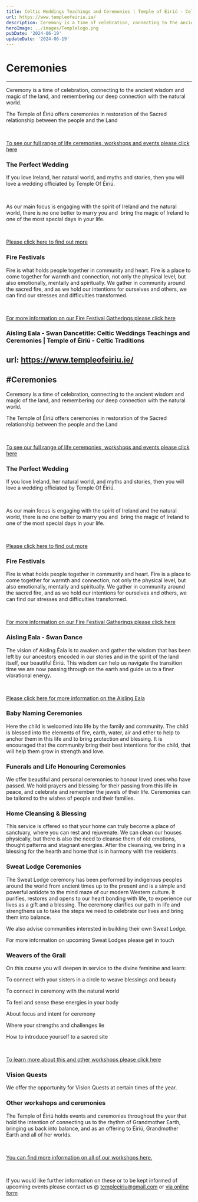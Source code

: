 ```yaml
---
title: Celtic Weddings Teachings and Ceremonies | Temple of Éiriú - Celtic Traditions
url: https://www.templeofeiriu.ie/
description: Ceremony is a time of celebration, connecting to the ancient wisdom and magic of the land, and remembering our deep connection with the natural world.
heroImage: ../images/Templelogo.png
pubDate: '2024-06-19'
updateDate: '2024-06-19'
---
```


# Ceremonies
----------

Ceremony is a time of celebration, connecting to the ancient wisdom and magic of the land, and remembering our deep connection with the natural world.

The Temple of Éiriú offers ceremonies in restoration of the Sacred relationship between the people and the Land

​

[To see our full range of life ceremonies, workshops and events please click here](https://www.templeofeiriu.ie/life-ceremonies)

### The Perfect Wedding

If you love Ireland, her natural world, and myths and stories, then you will love a wedding officiated by Temple Of Éiriú.

​

As our main focus is engaging with the spirit of Ireland and the natural world, there is no one better to marry you and  bring the magic of Ireland to one of the most special days in your life.

​

[Please click here to find out more](https://www.templeofeiriu.ie/weddings-1)

### Fire Festivals

Fire is what holds people together in community and heart. Fire is a place to come together for warmth and connection, not only the physical level, but also emotionally, mentally and spiritually. We gather in community around the sacred fire, and as we hold our intentions for ourselves and others, we can find our stresses and difficulties transformed.

​

[For more information on our Fire Festival Gatherings please click here](https://www.templeofeiriu.ie/fire-festivals)

### Aisling Eala - Swan Dancetitle: Celtic Weddings Teachings and Ceremonies | Temple of Éiriú - Celtic Traditions
url: https://www.templeofeiriu.ie/
---
#Ceremonies
----------

Ceremony is a time of celebration, connecting to the ancient wisdom and magic of the land, and remembering our deep connection with the natural world.

The Temple of Éiriú offers ceremonies in restoration of the Sacred relationship between the people and the Land

​

[To see our full range of life ceremonies, workshops and events please click here](https://www.templeofeiriu.ie/life-ceremonies)

### The Perfect Wedding

If you love Ireland, her natural world, and myths and stories, then you will love a wedding officiated by Temple Of Éiriú.

​

As our main focus is engaging with the spirit of Ireland and the natural world, there is no one better to marry you and  bring the magic of Ireland to one of the most special days in your life.

​

[Please click here to find out more](https://www.templeofeiriu.ie/weddings-1)

### Fire Festivals

Fire is what holds people together in community and heart. Fire is a place to come together for warmth and connection, not only the physical level, but also emotionally, mentally and spiritually. We gather in community around the sacred fire, and as we hold our intentions for ourselves and others, we can find our stresses and difficulties transformed.

​

[For more information on our Fire Festival Gatherings please click here](https://www.templeofeiriu.ie/fire-festivals)

### Aisling Eala - Swan Dance

The vision of Aisling Éala is to awaken and gather the wisdom that has been left by our ancestors encoded in our stories and in the spirit of the land itself, our beautiful Éiriú. This wisdom can help us navigate the transition time we are now passing through on the earth and guide us to a finer vibrational energy.

​

[Please click here for more information on the Aisling Eala](https://www.templeofeiriu.ie/aisling-eala)

### Baby Naming Ceremonies

Here the child is welcomed into life by the family and community. The child is blessed into the elements of fire, earth, water, air and ether to help to anchor them in this life and to bring protection and blessing. It is encouraged that the community bring their best intentions for the child, that will help them grow in strength and love.

### Funerals and Life Honouring Ceremonies

We offer beautiful and personal ceremonies to honour loved ones who have passed. We hold prayers and blessing for their passing from this life in peace, and celebrate and remember the jewels of their life. Ceremonies can be tailored to the wishes of people and their families.

### Home Cleansing & Blessing

This service is offered so that your home can truly become a place of sanctuary, where you can rest and rejuvenate. We can clean our houses physically, but there is also the need to cleanse them of old emotions, thought patterns and stagnant energies. After the cleansing, we bring in a blessing for the hearth and home that is in harmony with the residents.

### Sweat Lodge Ceremonies

The Sweat Lodge ceremony has been performed by indigenous peoples around the world from ancient times up to the present and is a simple and powerful antidote to the mind maze of our modern Western culture. It purifies, restores and opens to our heart bonding with life, to experience our lives as a gift and a blessing. The ceremony clarifies our path in life and strengthens us to take the steps we need to celebrate our lives and bring them into balance.

We also advise communities interested in building their own Sweat Lodge.

For more information on upcoming Sweat Lodges please get in touch

### Weavers of the Grail

On this course you will deepen in service to the divine feminine and learn:

To connect with your sisters in a circle to weave blessings and beauty

To connect in ceremony with the natural world

To feel and sense these energies in your body

About focus and intent for ceremony

Where your strengths and challenges lie

How to introduce yourself to a sacred site

​

[To learn more about this and other workshops please click here](https://www.templeofeiriu.ie/workshops)

### Vision Quests

We offer the opportunity for Vision Quests at certain times of the year.

### Other workshops and ceremonies

The Temple of Éiriú holds events and ceremonies throughout the year that hold the intention of connecting us to the rhythm of Grandmother Earth, bringing us back into balance, and as an offering to Éiriú, Grandmother Earth and all of her worlds.

​

[You can find more information on all of our workshops here.](https://www.templeofeiriu.ie/workshops)

​

If you would like further information on these or to be kept informed of upcoming events please contact us @ [templeeiriu@gmail.com](mailto://templeeiriu@gmail.com) or [via online form](/contact-us)
